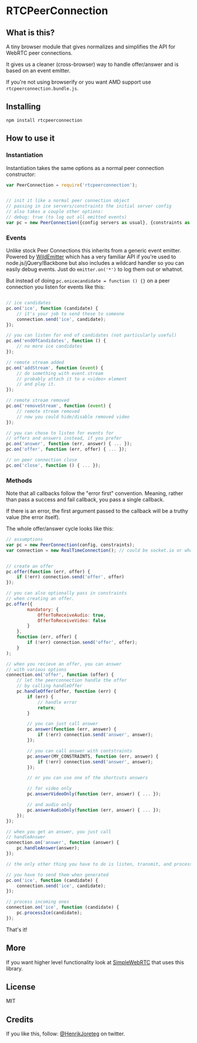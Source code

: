 # RTCPeerConnection


## What is this?

A tiny browser module that gives normalizes and simplifies the API for WebRTC peer connections.

It gives us a cleaner (cross-browser) way to handle offer/answer and is based on an event emitter.

If you're not using browserify or you want AMD support use `rtcpeerconnection.bundle.js`.

## Installing

```
npm install rtcpeerconnection
```

## How to use it


### Instantiation

Instantiation takes the same options as a normal peer connection constructor:

```js
var PeerConnection = require('rtcpeerconnection');


// init it like a normal peer connection object
// passing in ice servers/constraints the initial server config
// also takes a couple other options:
// debug: true (to log out all emitted events)
var pc = new PeerConnection({config servers as usual}, {constraints as to regular PC});
```


### Events


Unlike stock Peer Connections this inherits from a generic event emitter. Powered by [WildEmitter](http://github.com/henrikjoreteg/wildemitter) which has a very familiar API if you're used to node.js/jQuery/Backbone but also includes a wildcard handler so you can easily debug events. Just do `emitter.on('*')` to log them out or whatnot.

But instead of doing `pc.onicecandidate = function () {}` on a peer connection you listen for events like this:


```js

// ice candidates
pc.on('ice', function (candidate) {
    // it's your job to send these to someone
    connection.send('ice', candidate);
});

// you can listen for end of candidates (not particularly useful)
pc.on('endOfCandidates', function () {
    // no more ice candidates
});

// remote stream added
pc.on('addStream', function (event) {
    // do something with event.stream
    // probably attach it to a <video> element
    // and play it.
});

// remote stream removed
pc.on('removeStream', function (event) {
    // remote stream removed
    // now you could hide/disable removed video
});

// you can chose to listen for events for 
// offers and answers instead, if you prefer 
pc.on('answer', function (err, answer) { ... });
pc.on('offer', function (err, offer) { ... });

// on peer connection close
pc.on('close', function () { ... });
```


### Methods

Note that all callbacks follow the "error first" convention. Meaning, rather than pass a success and fail callback, you pass a single callback.

If there is an error, the first argument passed to the callback will be a truthy value (the error itself).

The whole offer/answer cycle looks like this:

```js
// assumptions
var pc = new PeerConnection(config, constraints);
var connection = new RealTimeConnection(); // could be socket.io or whatever


// create an offer
pc.offer(function (err, offer) {
    if (!err) connection.send('offer', offer)
});

// you can also optionally pass in constraints
// when creating an offer.
pc.offer({
        mandatory: {
            OfferToReceiveAudio: true,
            OfferToReceiveVideo: false
        }
    }, 
    function (err, offer) {
        if (!err) connection.send('offer', offer);
    }
);

// when you recieve an offer, you can answer
// with various options
connection.on('offer', function (offer) {
    // let the peerconnection handle the offer
    // by calling handleOffer
    pc.handleOffer(offer, function (err) {
        if (err) {
            // handle error
            return;
        }

        // you can just call answer
        pc.answer(function (err, answer) {
            if (!err) connection.send('answer', answer);
        });

        // you can call answer with contstraints
        pc.answer(MY_CONSTRAINTS, function (err, answer) {
            if (!err) connection.send('answer', answer);
        });    

        // or you can use one of the shortcuts answers

        // for video only
        pc.answerVideoOnly(function (err, answer) { ... });

        // and audio only
        pc.answerAudioOnly(function (err, answer) { ... });
    }); 
});

// when you get an answer, you just call
// handleAnswer
connection.on('answer', function (answer) {
    pc.handleAnswer(answer);
});

// the only other thing you have to do is listen, transmit, and process ice candidates

// you have to send them when generated
pc.on('ice', function (candidate) {
    connection.send('ice', candidate);
});

// process incoming ones
connection.on('ice', function (candidate) {
    pc.processIce(candidate);
});
```


That's it!


## More

If you want higher level functionality look at [SimpleWebRTC](http://simplewebrtc.com) that uses this library.


## License

MIT

## Credits

If you like this, follow: [@HenrikJoreteg](http://twitter.com/henrikjoreteg) on twitter.

